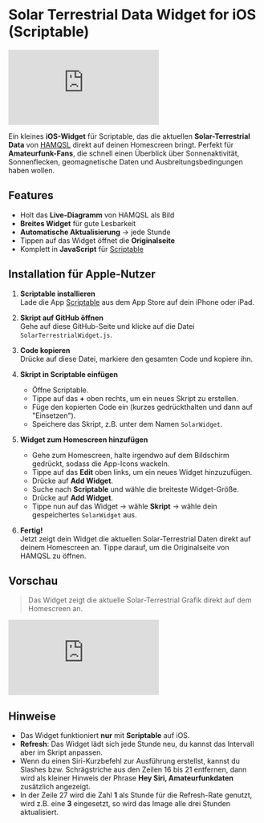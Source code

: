 # Solar Terrestrial Data Widget for iOS (Scriptable)

![Widget Preview](https://www.hamqsl.com/solar101vhf.php)  

Ein kleines **iOS-Widget** für Scriptable, das die aktuellen **Solar-Terrestrial Data** von [HAMQSL](https://www.hamqsl.com/solar101vhf.php) direkt auf deinen Homescreen bringt. Perfekt für **Amateurfunk-Fans**, die schnell einen Überblick über Sonnenaktivität, Sonnenflecken, geomagnetische Daten und Ausbreitungsbedingungen haben wollen.  

## Features

- Holt das **Live-Diagramm** von HAMQSL als Bild  
- **Breites Widget** für gute Lesbarkeit
- **Automatische Aktualisierung** -> jede Stunde  
- Tippen auf das Widget öffnet die **Originalseite**  
- Komplett in **JavaScript** für [Scriptable](https://scriptable.app/)  

## Installation für Apple-Nutzer

1. **Scriptable installieren**  
   Lade die App [Scriptable](https://apps.apple.com/app/scriptable/id1405459188) aus dem App Store auf dein iPhone oder iPad.  

2. **Skript auf GitHub öffnen**  
   Gehe auf diese GitHub-Seite und klicke auf die Datei `SolarTerrestrialWidget.js`.  

3. **Code kopieren**  
   Drücke auf diese Datei, markiere den gesamten Code und kopiere ihn.

4. **Skript in Scriptable einfügen**  
   - Öffne Scriptable.  
   - Tippe auf das **+** oben rechts, um ein neues Skript zu erstellen.  
   - Füge den kopierten Code ein (kurzes gedrückthalten und dann auf "Einsetzen").  
   - Speichere das Skript, z.B. unter dem Namen `SolarWidget`.  

5. **Widget zum Homescreen hinzufügen**  
   - Gehe zum Homescreen, halte irgendwo auf dem Bildschirm gedrückt, sodass die App-Icons wackeln.  
   - Tippe auf das **Edit** oben links, um ein neues Widget hinzuzufügen.  
   - Drücke auf **Add Widget**.  
   - Suche nach **Scriptable** und wähle die breiteste Widget-Größe.
   - Drücke auf **Add Widget**.  
   - Tippe nun auf das Widget -> wähle **Skript** -> wähle dein gespeichertes `SolarWidget` aus.  

6. **Fertig!**  
   Jetzt zeigt dein Widget die aktuellen Solar-Terrestrial Daten direkt auf deinem Homescreen an. Tippe darauf, um die Originalseite von HAMQSL zu öffnen.  

## Vorschau

> Das Widget zeigt die aktuelle Solar-Terrestrial Grafik direkt auf dem Homescreen an.  

![Widget Preview](https://www.hamqsl.com/solar101vhf.php)

## Hinweise
 
- Das Widget funktioniert **nur** mit **Scriptable** auf iOS.  
- **Refresh**: Das Widget lädt sich jede Stunde neu, du kannst das Intervall aber im Skript anpassen.  
- Wenn du einen Siri-Kurzbefehl zur Ausführung erstellst, kannst du Slashes bzw. Schrägstriche aus den Zeilen 16 bis 21 entfernen, dann wird als kleiner Hinweis der Phrase **Hey Siri, Amateurfunkdaten** zusätzlich angezeigt.
- In der Zeile 27 wird die Zahl **1** als Stunde für die Refresh-Rate genutzt, wird z.B. eine **3** eingesetzt, so wird das Image alle drei Stunden aktualisiert.